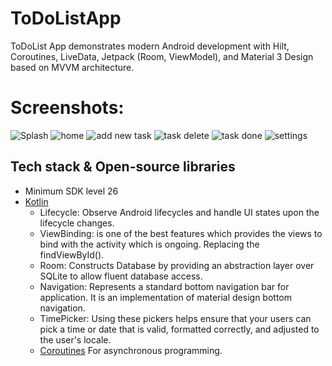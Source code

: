 <h1>ToDoListApp</h1>

<p >  
ToDoList App demonstrates modern Android development with Hilt, Coroutines, LiveData, Jetpack (Room, ViewModel), and Material 3 Design based on MVVM architecture. 
</p>

# Screenshots:
![Splash](https://github.com/Nour5Eldin/ToDoApp/assets/145837378/fc2cb269-42a5-4fec-9910-b2cf686a190e)
![home](https://github.com/Nour5Eldin/ToDoApp/assets/145837378/430e7012-68b6-4c62-a686-31ee7b3ff3aa)
![add new task](https://github.com/Nour5Eldin/ToDoApp/assets/145837378/9b98a7ac-c2d0-4a37-97c2-15d62aaf37b9)
![task delete](https://github.com/Nour5Eldin/ToDoApp/assets/145837378/7e090868-a09c-42b8-a59d-d0b3bd1a22e7)
![task done](https://github.com/Nour5Eldin/ToDoApp/assets/145837378/9dba6f49-117d-42a5-9fbc-78dc11c231bf)
![settings](https://github.com/Nour5Eldin/ToDoApp/assets/145837378/9871d2f6-2f0c-4372-be6b-93bd9e81c064)


## Tech stack & Open-source libraries
- Minimum SDK level 26
- [Kotlin](https://kotlinlang.org/)
  - Lifecycle: Observe Android lifecycles and handle UI states upon the lifecycle changes.
  - ViewBinding: is one of the best features which provides the views to bind with the activity which is ongoing. Replacing the findViewById().
  - Room: Constructs Database by providing an abstraction layer over SQLite to allow fluent database access.
  - Navigation: Represents a standard bottom navigation bar for application. It is an implementation of material design bottom navigation.
  - TimePicker: Using these pickers helps ensure that your users can pick a time or date that is valid, formatted correctly, and adjusted to the user's locale.
  - [Coroutines](https://github.com/Kotlin/kotlinx.coroutines) For asynchronous programming.
